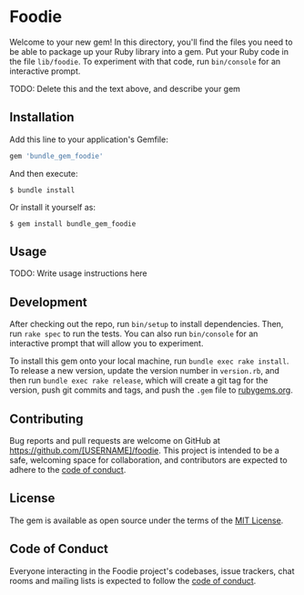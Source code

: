 # Foodie

Welcome to your new gem! In this directory, you'll find the files you need to be able to package up your Ruby library into a gem. Put your Ruby code in the file `lib/foodie`. To experiment with that code, run `bin/console` for an interactive prompt.

TODO: Delete this and the text above, and describe your gem

## Installation

Add this line to your application's Gemfile:

```ruby
gem 'bundle_gem_foodie'
```

And then execute:

    $ bundle install

Or install it yourself as:

    $ gem install bundle_gem_foodie

## Usage

TODO: Write usage instructions here

## Development

After checking out the repo, run `bin/setup` to install dependencies. Then, run `rake spec` to run the tests. You can also run `bin/console` for an interactive prompt that will allow you to experiment.

To install this gem onto your local machine, run `bundle exec rake install`. To release a new version, update the version number in `version.rb`, and then run `bundle exec rake release`, which will create a git tag for the version, push git commits and tags, and push the `.gem` file to [rubygems.org](https://rubygems.org).

## Contributing

Bug reports and pull requests are welcome on GitHub at https://github.com/[USERNAME]/foodie. This project is intended to be a safe, welcoming space for collaboration, and contributors are expected to adhere to the [code of conduct](https://github.com/[USERNAME]/foodie/blob/master/CODE_OF_CONDUCT.md).


## License

The gem is available as open source under the terms of the [MIT License](https://opensource.org/licenses/MIT).

## Code of Conduct

Everyone interacting in the Foodie project's codebases, issue trackers, chat rooms and mailing lists is expected to follow the [code of conduct](https://github.com/[USERNAME]/foodie/blob/master/CODE_OF_CONDUCT.md).
